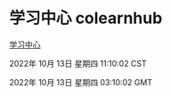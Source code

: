 # 学习中心 colearnhub
[学习中心](http://27.19.33.125:56308/colearnhub/)

2022年 10月 13日 星期四 11:10:02 CST

2022年 10月 13日 星期四 03:10:02 GMT
